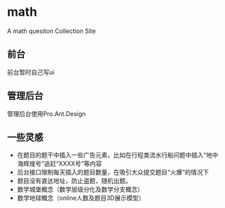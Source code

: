 # math
A math quesiton Collection Site

## 前台

前台暂时自己写ui

## 管理后台

管理后台使用Pro.Ant.Design


## 一些灵感

* 在题目的题干中插入一些广告元素，比如在行程类流水行船问题中插入“地中海辉煌号”追赶“XXXX号”等内容
* 后台接口限制每天插入的题目数量，在吸引大众提交题目“火爆”的情况下
* 题目没有直达地址，防止盗题，随机出题。
* 数学城堡概念（数学层级分化及数学分支概念）
* 数学地球概念（online人数及题目3D展示模型）

